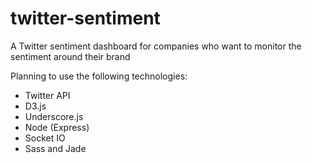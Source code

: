 # twitter-sentiment
A Twitter sentiment dashboard for companies who want to monitor the sentiment around their brand

Planning to use the following technologies:

- Twitter API
- D3.js
- Underscore.js
- Node (Express)
- Socket IO
- Sass and Jade
